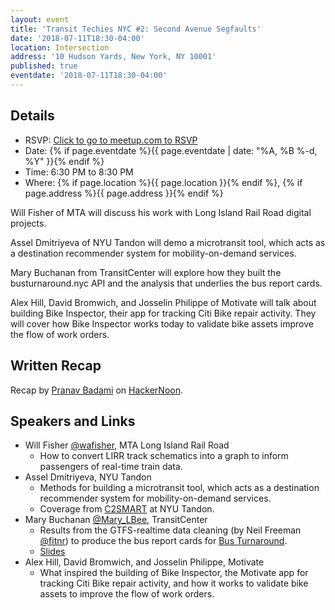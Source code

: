 ```yaml
---
layout: event
title: 'Transit Techies NYC #2: Second Avenue Segfaults'
date: '2018-07-11T18:30-04:00'
location: Intersection
address: '10 Hudson Yards, New York, NY 10001'
published: true
eventdate: '2018-07-11T18:30-04:00'
---
```


## Details

- RSVP: [Click to go to meetup.com to RSVP](https://www.meetup.com/Transit-Techies-NYC/events/252950626/)
- Date: {% if page.eventdate %}{{ page.eventdate | date: "%A, %B %-d, %Y" }}{% endif %}
- Time: 6:30 PM to 8:30 PM
- Where: {% if page.location %}{{ page.location }}{% endif %}, {% if page.address %}{{ page.address }}{% endif %}

Will Fisher of MTA will discuss his work with Long Island Rail Road digital projects.

Assel Dmitriyeva of NYU Tandon will demo a microtransit tool, which acts as a destination recommender system for mobility-on-demand services.

Mary Buchanan from TransitCenter will explore how they built the busturnaround.nyc API and the analysis that underlies the bus report cards.

Alex Hill, David Bromwich, and Josselin Philippe of Motivate will talk about building Bike Inspector, their app for tracking Citi Bike repair activity. They will cover how Bike Inspector works today to validate bike assets improve the flow of work orders.

## Written Recap

Recap by [Pranav Badami](https://twitter.com/Pranav_Badami) on [HackerNoon](https://hackernoon.com/four-projects-improving-transportation-in-new-york-city-905fb4cd8bac).

## Speakers and Links

- Will Fisher [@wafisher](https://twitter.com/wafisher), MTA Long Island Rail Road
  - How to convert LIRR track schematics into a graph to inform passengers of real-time train data.
- Assel Dmitriyeva, NYU Tandon
  - Methods for building a microtransit tool, which acts as a destination recommender system for mobility-on-demand services.
  - Coverage from [C2SMART](http://c2smart.engineering.nyu.edu/2018/07/13/c2smart-student-presents-at-transit-techies-nyc/) at NYU Tandon.
- Mary Buchanan [@Mary_LBee](https://twitter.com/Mary_LBee), TransitCenter
  - Results from the GTFS-realtime data cleaning (by Neil Freeman [@fitnr](https://twitter.com/fitnr)) to produce the bus report cards for [Bus Turnaround](http://busturnaround.nyc).
  - [Slides](/presentations/2018-07-11_Buchanan_BusTurnaround.pdf)
- Alex Hill, David Bromwich, and Josselin Philippe, Motivate
  - What inspired the building of Bike Inspector, the Motivate app for tracking Citi Bike repair activity, and how it works to validate bike assets to improve the flow of work orders.
